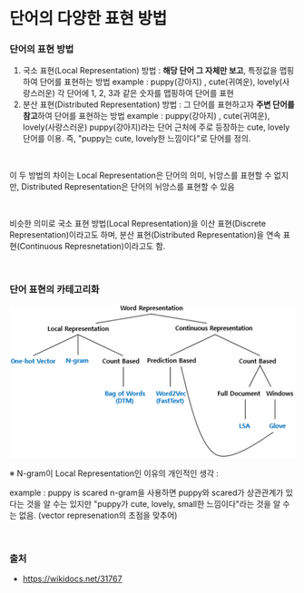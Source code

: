 # 단어의 다양한 표현 방법

### 단어의 표현 방법

1. 국소 표현(Local Representation) 방법 : **해당 단어 그 자체만 보고**, 특정값을 맵핑하여 단어를 표현하는 방법
   example : puppy(강아지) , cute(귀여운), lovely(사랑스러운)
   각 단어에 1, 2, 3과 같은 숫자를 맵핑하여 단어를 표현
2. 분산 표현(Distributed Representation) 방법 : 그 단어를 표현하고자 **주변 단어를 참고**하여 단어를 표현하는 방법
   example : puppy(강아지) , cute(귀여운), lovely(사랑스러운)
   puppy(강아지)라는 단어 근처에 주로 등장하는 cute, lovely 단어를 이용. 즉, "puppy는 cute, lovely한 느낌이다"로 단어를 정의.

<br>

이 두 방법의 차이는 Local Representation은 단어의 의미, 뉘앙스를 표현할 수 없지만, Distributed Representation은 단어의 뉘앙스를 표현할 수 있음

<br>

비슷한 의미로 국소 표현 방법(Local Representation)을 이산 표현(Discrete Representation)이라고도 하며, 분산 표현(Distributed Representation)을 연속 표현(Continuous Represnetation)이라고도 함.

<br>

### 단어 표현의 카테고리화

<img src="/assets/image/wordrepresentation.png">

※ N-gram이 Local Representation인 이유의 개인적인 생각 : 

example : puppy is scared
n-gram을 사용하면 puppy와 scared가 상관관계가 있다는 것을 알 수는 있지만 "puppy가 cute, lovely, small한 느낌이다"라는 것을 알 수는 없음. (vector represenation의 초점을 맞추어)

<br>

### 출처

- https://wikidocs.net/31767

